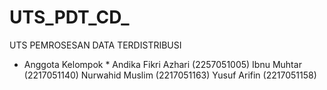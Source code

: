 # UTS_PDT_CD_
UTS PEMROSESAN DATA TERDISTRIBUSI
* Anggota Kelompok                                                                                                                                                                   * Andika Fikri Azhari (2257051005)                                                                                                                                                Ibnu Muhtar (2217051140)                                                                                                                                                    Nurwahid Muslim  (2217051163)                                                                                                                                                  Yusuf Arifin (2217051158)
